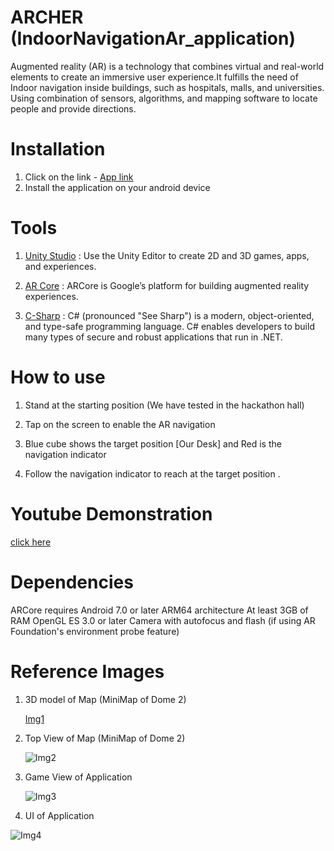
# ARCHER (IndoorNavigationAr_application)

Augmented reality (AR) is a technology that combines virtual and real-world elements to create an immersive user experience.It fulfills the need of  Indoor navigation  inside buildings, such as hospitals, malls, and universities. Using  combination of sensors, algorithms, and mapping software to locate people and provide directions.


# Installation 


1. Click on the link - 
[App link](https://drive.google.com/file/d/1BdxxBNyc4iDsS4qdoTuv6AP-HpTTSDNm/view?usp=share_link)
2. Install the application on your android device


# Tools
1. [Unity Studio](https://docs.unity3d.com/Manual/OfflineDocumentation.html) : Use the Unity Editor to create 2D and 3D games, apps, and experiences.

2. [AR Core](https://developers.google.com/ar/develop) : ARCore is Google’s platform for building augmented reality experiences.

3. [C-Sharp](https://learn.microsoft.com/en-us/dotnet/csharp/) : C# (pronounced "See Sharp") is a modern, object-oriented, and type-safe programming language. C# enables developers to build many types of secure and robust applications that run in .NET. 

# How to use  

1. Stand at the starting position (We have tested in the hackathon hall)

2. Tap on the screen to enable the AR navigation 

3. Blue cube shows the target position [Our Desk] and Red is the navigation indicator

4. Follow the navigation indicator to reach at the target position . 

# Youtube Demonstration 
[click here](https://youtu.be/IGHc-inBTPQ)
# Dependencies 

  ARCore requires Android 7.0 or later
  ARM64 architecture
  At least 3GB of RAM
  OpenGL ES 3.0 or later
  Camera with autofocus and flash (if using AR Foundation's environment probe feature)

# Reference Images

1. 3D model of Map (MiniMap of Dome 2)

   [Img1](../IndoorNavigationAr_application/Images/Screenshot%202023-03-21%20093046.png)

2. Top View of Map (MiniMap of Dome 2)

   ![Img2](../IndoorNavigationAr_application/Images/Screenshot%202023-03-21%20093213.png)

3. Game View of Application

   ![Img3](../IndoorNavigationAr_application/Images/Screenshot%202023-03-21%20093424.png)


4. UI of Application 

![Img4](../IndoorNavigationAr_application/Images/WhatsApp%20Image%202023-03-21%20at%2009.39.14.jpg)

